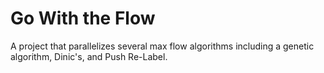 # Go With the Flow
A project that parallelizes several max flow algorithms including a genetic algorithm, Dinic's, and Push Re-Label.
